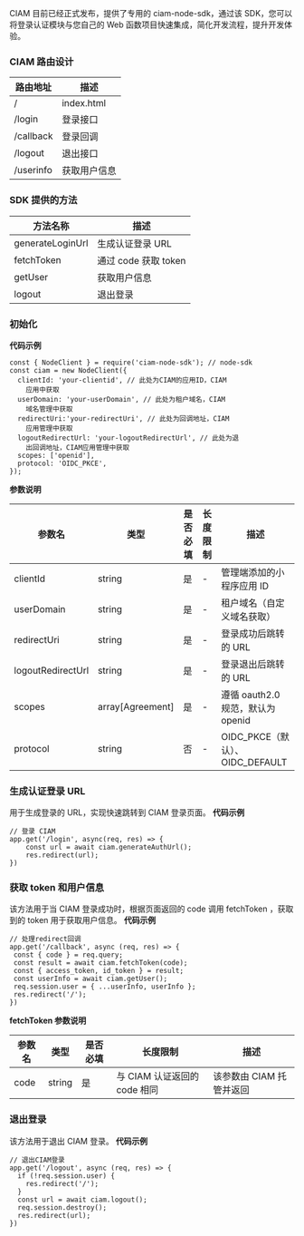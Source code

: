 CIAM 目前已经正式发布，提供了专用的 ciam-node-sdk，通过该 SDK，您可以将登录认证模块与您自己的 Web 函数项目快速集成，简化开发流程，提升开发体验。

### CIAM 路由设计
| 路由地址 | 描述 
|---------|---------|
| / | index.html |
| /login| 登录接口 |
| /callback| 登录回调 |
| /logout| 退出接口 |
| /userinfo| 获取用户信息 |

### SDK 提供的方法
| 方法名称 | 描述 | 
|---------|---------|
| generateLoginUrl | 生成认证登录 URL|
| fetchToken | 通过 code 获取 token|
| getUser| 获取用户信息|
| logout | 退出登录|

### 初始化
**代码示例**
```
const { NodeClient } = require('ciam-node-sdk'); // node-sdk
const ciam = new NodeClient({
  clientId: 'your-clientid', // 此处为CIAM的应用ID，CIAM
	应用中获取
  userDomain: 'your-userDomain', // 此处为租户域名，CIAM
	域名管理中获取
  redirectUri:'your-redirectUri', // 此处为回调地址，CIAM
	应用管理中获取
  logoutRedirectUrl: 'your-logoutRedirectUrl', // 此处为退
	出回调地址，CIAM应用管理中获取
  scopes: ['openid'],
  protocol: 'OIDC_PKCE',
});
```

**参数说明**

| 参数名 | 类型 | 是否必填 |长度限制 |描述 |
|---------|---------|---------|---------|---------|
| clientId | string | 是 |- |管理端添加的小程序应用 ID |
| userDomain | string | 是 |- |租户域名（自定义域名获取） |
| redirectUri | string | 是 |- |登录成功后跳转的 URL |
| logoutRedirectUrl | string | 是 |- |登录退出后跳转的 URL |
| scopes | array[Agreement] | 是 |- |遵循 oauth2.0 规范，默认为 openid |
| protocol | string | 否 |- |OIDC_PKCE（默认）、OIDC_DEFAULT |


### 生成认证登录 URL

用于生成登录的 URL，实现快速跳转到 CIAM 登录页面。
**代码示例**
```
// 登录 CIAM
app.get('/login', async(req, res) => {
	const url = await ciam.generateAuthUrl();
	res.redirect(url);
})
```

### 获取 token 和用户信息

该方法用于当 CIAM 登录成功时，根据页面返回的 code 调用 fetchToken ，获取到的 token 用于获取用户信息。
**代码示例**
 ```
 // 处理redirect回调
app.get('/callback', async (req, res) => {
  const { code } = req.query;
  const result = await ciam.fetchToken(code);
  const { access_token, id_token } = result;
  const userInfo = await ciam.getUser();
  req.session.user = { ...userInfo, userInfo };
  res.redirect('/');
})
```

**fetchToken 参数说明**

| 参数名 | 类型 | 是否必填 |长度限制 |描述 |
|---------|---------|---------|---------|---------|
| code | string | 是 |与 CIAM 认证返回的 code 相同 |该参数由 CIAM 托管并返回 |

### 退出登录
该方法用于退出 CIAM 登录。
**代码示例**
```
// 退出CIAM登录
app.get('/logout', async (req, res) => {
  if (!req.session.user) {
    res.redirect('/');
  }
  const url = await ciam.logout();
  req.session.destroy();
  res.redirect(url);
})
```
